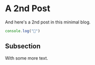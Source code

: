 # A 2nd Post

And here's a 2nd post in this minimal blog.

```js
console.log("👋")
```

## Subsection

With some more text.
